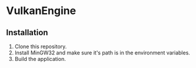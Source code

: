 # VulkanEngine

## Installation

1. Clone this repository.
2. Install MinGW32 and make sure it's path is in the environment variables.
3. Build the application.
